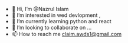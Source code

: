 - 👋 Hi, I’m @Nazrul Islam
- 👀 I’m interested in wed devlopment , 
- 🌱 I’m currently learning python and react
- 💞️ I’m looking to collaborate on ...
- 📫 How to reach me claim.awds1@gmail.com

<!---
Nazrul-Islam-github/Nazrul-Islam-github is a ✨ special ✨ repository because its `README.md` (this file) appears on your GitHub profile.
You can click the Preview link to take a look at your changes.
--->
